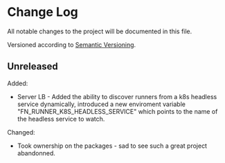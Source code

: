 Change Log
=========

All notable changes to the project will be documented in this file.

Versioned according to [Semantic Versioning](http://semver.org/).

## Unreleased

Added:

* Server LB - Added the ability to discover runners from a k8s headless service dynamically, introduced a new enviroment variable "FN_RUNNER_K8S_HEADLESS_SERVICE" which points to the name of the headless service to watch.

Changed:

* Took ownership on the packages - sad to see such a great project abandonned.
